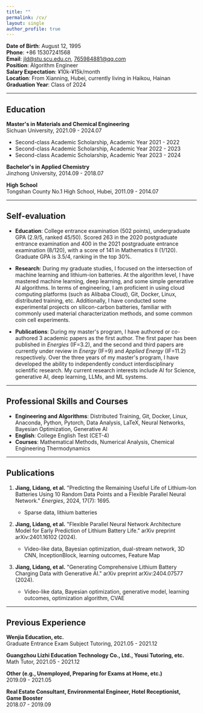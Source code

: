 ```yaml
---
title: ""
permalink: /cv/
layout: single
author_profile: true
---
```


**Date of Birth**: August 12, 1995  
**Phone**: +86 15307241568  
**Email**: jld@stu.scu.edu.cn, 765984881@qq.com  
**Position**: Algorithm Engineer  
**Salary Expectation**: ¥10k-¥15k/month  
**Location**: From Xianning, Hubei, currently living in Haikou, Hainan  
**Graduation Year**: Class of 2024  

---

## Education

**Master's in Materials and Chemical Engineering**  
Sichuan University, 2021.09 - 2024.07  
- Second-class Academic Scholarship, Academic Year 2021 - 2022  
- Second-class Academic Scholarship, Academic Year 2022 - 2023  
- Second-class Academic Scholarship, Academic Year 2023 - 2024  

**Bachelor's in Applied Chemistry**  
Jinzhong University, 2014.09 - 2018.07  

**High School**  
Tongshan County No.1 High School, Hubei, 2011.09 - 2014.07  

---

## Self-evaluation

- **Education**: College entrance examination (502 points), undergraduate GPA (2.9/5, ranked 45/50). Scored 263 in the 2020 postgraduate entrance examination and 400 in the 2021 postgraduate entrance examination (8/120), with a score of 141 in Mathematics II (1/120). Graduate GPA is 3.5/4, ranking in the top 30%.
  
- **Research**: During my graduate studies, I focused on the intersection of machine learning and lithium-ion batteries. At the algorithm level, I have mastered machine learning, deep learning, and some simple generative AI algorithms. In terms of engineering, I am proficient in using cloud computing platforms (such as Alibaba Cloud), Git, Docker, Linux, distributed training, etc. Additionally, I have conducted some experimental projects on silicon-carbon batteries, familiar with commonly used material characterization methods, and some common coin cell experiments.

- **Publications**: During my master's program, I have authored or co-authored 3 academic papers as the first author. The first paper has been published in *Energies* (IF=3.2), and the second and third papers are currently under review in *Energy* (IF=9) and *Applied Energy* (IF=11.2) respectively. Over the three years of my master's program, I have developed the ability to independently conduct interdisciplinary scientific research. My current research interests include AI for Science, generative AI, deep learning, LLMs, and ML systems.

---

## Professional Skills and Courses

- **Engineering and Algorithms**: Distributed Training, Git, Docker, Linux, Anaconda, Python, Pytorch, Data Analysis, LaTeX, Neural Networks, Bayesian Optimization, Generative AI  
- **English**: College English Test (CET-4)  
- **Courses**: Mathematical Methods, Numerical Analysis, Chemical Engineering Thermodynamics  

---

## Publications

1. **Jiang, Lidang, et al.** "Predicting the Remaining Useful Life of Lithium-Ion Batteries Using 10 Random Data Points and a Flexible Parallel Neural Network." *Energies*, 2024, 17(7): 1695.
   - Sparse data, lithium batteries

2. **Jiang, Lidang, et al.** "Flexible Parallel Neural Network Architecture Model for Early Prediction of Lithium Battery Life." arXiv preprint arXiv:2401.16102 (2024).
   - Video-like data, Bayesian optimization, dual-stream network, 3D CNN, InceptionBlock, learning outcomes, Feature Map

3. **Jiang, Lidang, et al.** "Generating Comprehensive Lithium Battery Charging Data with Generative AI." arXiv preprint arXiv:2404.07577 (2024).
   - Video-like data, Bayesian optimization, generative model, learning outcomes, optimization algorithm, CVAE

---

## Previous Experience

**Wenjia Education, etc.**  
Graduate Entrance Exam Subject Tutoring, 2021.05 - 2021.12  

**Guangzhou Lizhi Education Technology Co., Ltd., Yousi Tutoring, etc.**  
Math Tutor, 2021.05 - 2021.12  

**Other (e.g., Unemployed, Preparing for Exams at Home, etc.)**  
2019.09 - 2021.05  

**Real Estate Consultant, Environmental Engineer, Hotel Receptionist, Game Booster**  
2018.07 - 2019.09  
